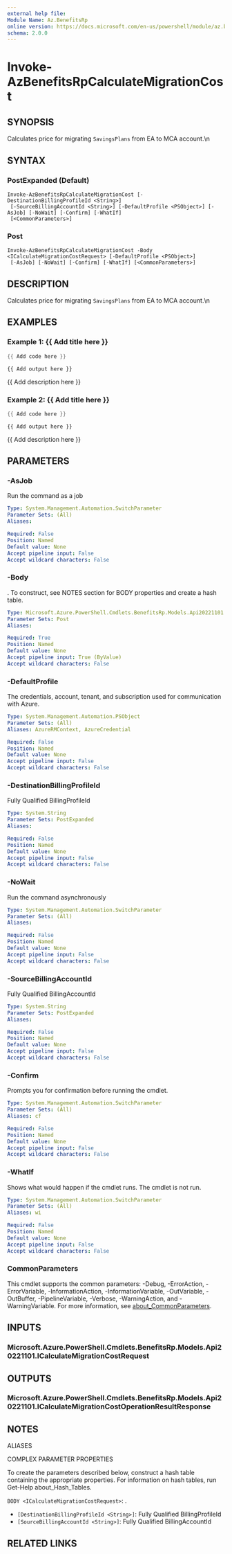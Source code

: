 ```yaml
---
external help file:
Module Name: Az.BenefitsRp
online version: https://docs.microsoft.com/en-us/powershell/module/az.benefitsrp/invoke-azbenefitsrpcalculatemigrationcost
schema: 2.0.0
---
```


# Invoke-AzBenefitsRpCalculateMigrationCost

## SYNOPSIS
Calculates price for migrating `SavingsPlans` from EA to MCA account.\n

## SYNTAX

### PostExpanded (Default)
```
Invoke-AzBenefitsRpCalculateMigrationCost [-DestinationBillingProfileId <String>]
 [-SourceBillingAccountId <String>] [-DefaultProfile <PSObject>] [-AsJob] [-NoWait] [-Confirm] [-WhatIf]
 [<CommonParameters>]
```

### Post
```
Invoke-AzBenefitsRpCalculateMigrationCost -Body <ICalculateMigrationCostRequest> [-DefaultProfile <PSObject>]
 [-AsJob] [-NoWait] [-Confirm] [-WhatIf] [<CommonParameters>]
```

## DESCRIPTION
Calculates price for migrating `SavingsPlans` from EA to MCA account.\n

## EXAMPLES

### Example 1: {{ Add title here }}
```powershell
{{ Add code here }}
```

```output
{{ Add output here }}
```

{{ Add description here }}

### Example 2: {{ Add title here }}
```powershell
{{ Add code here }}
```

```output
{{ Add output here }}
```

{{ Add description here }}

## PARAMETERS

### -AsJob
Run the command as a job

```yaml
Type: System.Management.Automation.SwitchParameter
Parameter Sets: (All)
Aliases:

Required: False
Position: Named
Default value: None
Accept pipeline input: False
Accept wildcard characters: False
```

### -Body
.
To construct, see NOTES section for BODY properties and create a hash table.

```yaml
Type: Microsoft.Azure.PowerShell.Cmdlets.BenefitsRp.Models.Api20221101.ICalculateMigrationCostRequest
Parameter Sets: Post
Aliases:

Required: True
Position: Named
Default value: None
Accept pipeline input: True (ByValue)
Accept wildcard characters: False
```

### -DefaultProfile
The credentials, account, tenant, and subscription used for communication with Azure.

```yaml
Type: System.Management.Automation.PSObject
Parameter Sets: (All)
Aliases: AzureRMContext, AzureCredential

Required: False
Position: Named
Default value: None
Accept pipeline input: False
Accept wildcard characters: False
```

### -DestinationBillingProfileId
Fully Qualified BillingProfileId

```yaml
Type: System.String
Parameter Sets: PostExpanded
Aliases:

Required: False
Position: Named
Default value: None
Accept pipeline input: False
Accept wildcard characters: False
```

### -NoWait
Run the command asynchronously

```yaml
Type: System.Management.Automation.SwitchParameter
Parameter Sets: (All)
Aliases:

Required: False
Position: Named
Default value: None
Accept pipeline input: False
Accept wildcard characters: False
```

### -SourceBillingAccountId
Fully Qualified BillingAccountId

```yaml
Type: System.String
Parameter Sets: PostExpanded
Aliases:

Required: False
Position: Named
Default value: None
Accept pipeline input: False
Accept wildcard characters: False
```

### -Confirm
Prompts you for confirmation before running the cmdlet.

```yaml
Type: System.Management.Automation.SwitchParameter
Parameter Sets: (All)
Aliases: cf

Required: False
Position: Named
Default value: None
Accept pipeline input: False
Accept wildcard characters: False
```

### -WhatIf
Shows what would happen if the cmdlet runs.
The cmdlet is not run.

```yaml
Type: System.Management.Automation.SwitchParameter
Parameter Sets: (All)
Aliases: wi

Required: False
Position: Named
Default value: None
Accept pipeline input: False
Accept wildcard characters: False
```

### CommonParameters
This cmdlet supports the common parameters: -Debug, -ErrorAction, -ErrorVariable, -InformationAction, -InformationVariable, -OutVariable, -OutBuffer, -PipelineVariable, -Verbose, -WarningAction, and -WarningVariable. For more information, see [about_CommonParameters](http://go.microsoft.com/fwlink/?LinkID=113216).

## INPUTS

### Microsoft.Azure.PowerShell.Cmdlets.BenefitsRp.Models.Api20221101.ICalculateMigrationCostRequest

## OUTPUTS

### Microsoft.Azure.PowerShell.Cmdlets.BenefitsRp.Models.Api20221101.ICalculateMigrationCostOperationResultResponse

## NOTES

ALIASES

COMPLEX PARAMETER PROPERTIES

To create the parameters described below, construct a hash table containing the appropriate properties. For information on hash tables, run Get-Help about_Hash_Tables.


`BODY <ICalculateMigrationCostRequest>`: .
  - `[DestinationBillingProfileId <String>]`: Fully Qualified BillingProfileId
  - `[SourceBillingAccountId <String>]`: Fully Qualified BillingAccountId

## RELATED LINKS

